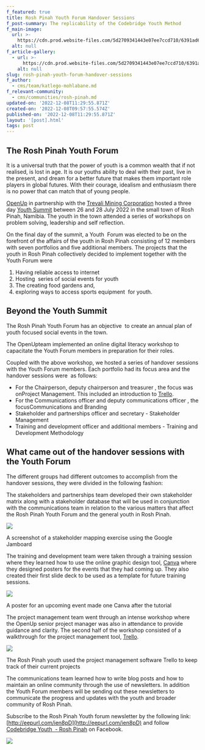 ```yaml
---
f_featured: true
title: Rosh Pinah Youth Forum Handover Sessions
f_post-summary: The replicability of the Codebridge Youth Method
f_main-image:
  url: >-
    https://cdn.prod.website-files.com/5d2709341443e07ee7ccd710/6391ad66f088822a0cb2e004_IMG_8950%20(1).jpg
  alt: null
f_article-gallery:
  - url: >-
      https://cdn.prod.website-files.com/5d2709341443e07ee7ccd710/6391ad66f088822a0cb2e004_IMG_8950%20(1).jpg
    alt: null
slug: rosh-pinah-youth-forum-handover-sessions
f_author:
  - cms/team/katlego-mohlabane.md
f_relevant-community:
  - cms/communities/rosh-pinah.md
updated-on: '2022-12-08T11:29:55.871Z'
created-on: '2022-12-08T09:57:55.574Z'
published-on: '2022-12-08T11:29:55.871Z'
layout: '[post].html'
tags: post
---
```


The Rosh Pinah Youth Forum
--------------------------

It is a universal truth that the power of youth is a common wealth that if not realised, is lost in age. It is our youths ability to deal with their past, live in the present, and dream for a better future that makes them important role players in global futures. With their courage, idealism and enthusiasm there is no power that can match that of young people.

[OpenUp](https://openup.org.za/) in partnership with the [Trevali Mining Corporation](https://trevali.com/) hosted a three day [Youth Summit](https://codebridgeyouth.org.za/post/codebridge-youth-crossing-borders) between 26 and 28 July 2022 in the small town of Rosh Pinah, Namibia. The youth in the town attended a series of workshops on problem solving, leadership and self reflection.

On the final day of the summit, a Youth  Forum was elected to be on the forefront of the affairs of the youth in Rosh Pinah consisting of 12 members with seven portfolios and five additional members. The projects that the youth in Rosh Pinah collectively decided to implement together with the Youth Forum were 

1.  Having reliable access to internet
2.  Hosting  series of social events for youth
3.  The creating food gardens and,
4.  exploring ways to access sports equipment  for youth.

Beyond the Youth Summit
-----------------------

The Rosh Pinah Youth Forum has an objective  to create an annual plan of youth focused social events in the town. 

The OpenUpteam implemented an online digital literacy workshop to capacitate the Youth Forum members in preparation for their roles. 

Coupled with the above workshop, we hosted a series of handover sessions with the Youth Forum members. Each portfolio had its focus area and the handover sessions were  as follows:

*   For the Chairperson, deputy chairperson and treasurer , the focus was onProject Management. This included an introduction to [Trello](https://trello.com/).
*   For the Communications officer and deputy communications officer , the focusCommunications and Branding
*   Stakeholder and partnerships officer and secretary - Stakeholder Management
*   Training and development officer and additional members - Training and Development Methodology

What came out of the handover sessions with the Youth Forum
-----------------------------------------------------------

The different groups had different outcomes to accomplish from the handover sessions, they were divided in the following fashion:

The stakeholders and partnerships team developed their own stakeholder matrix along with a stakeholder database that will be used in conjunction with the communications team in relation to the various matters that affect the Rosh Pinah Youth Forum and the general youth in Rosh Pinah.

![](https://uploads-ssl.webflow.com/5d2709341443e07ee7ccd710/6391a955a406ca3c685f9dd7_Screenshot%202022-12-07%20at%2016.25.50.png)

A screenshot of a stakeholder mapping exercise using the Google Jamboard

The training and development team were taken through a training session where they learned how to use the online graphic design tool, [Canva](https://www.canva.com/) where they designed posters for the events that they had coming up. They also created their first slide deck to be used as a template for future training sessions.

![](https://uploads-ssl.webflow.com/5d2709341443e07ee7ccd710/6391a9bf8df55da2fd10e932_RP%20youth%20test%20poster.png)

A poster for an upcoming event made one Canva after the tutorial

The project management team went through an intense workshop where the OpenUp senior project manager was also in attendance to provide guidance and clarity. The second half of the workshop consisted of a walkthrough for the project management tool, [Trello](https://trello.com/).

![](https://uploads-ssl.webflow.com/5d2709341443e07ee7ccd710/6391aa169b6a8091025eb094_RP%20trello%202.png)

The Rosh Pinah youth used the project management software Trello to keep track of their current projects

The communications team learned how to write blog posts and how to maintain an online community through the use of newsletters. In addition the Youth Forum members will be sending out these newsletters to communicate the progress and updates with the youth and broader community of Rosh Pinah.

Subscribe to the Rosh Pinah Youth forum newsletter by the following link: [http://eepurl.com/ien8pD](http://eepurl.com/ien8pD) and follow [Codebridge Youth  - Rosh Pinah](https://www.facebook.com/profile.php?id=100084100390203) on Facebook.

![](https://uploads-ssl.webflow.com/5d2709341443e07ee7ccd710/6391aae3f0888280c4b2bc8f_Newsletter%20screenshot.png)
